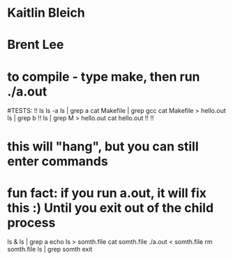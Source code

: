 # Kaitlin Bleich
# Brent Lee

# to compile - type make, then run ./a.out
#TESTS:
!!
ls
ls -a
ls | grep a
cat Makefile | grep gcc
cat Makefile > hello.out
ls | grep b
!!
ls | grep M > hello.out
cat hello.out
!!
!!
# this will "hang", but you can still enter commands
# fun fact: if you run a.out, it will fix this :) Until you exit out of the child process
ls & 
ls | grep a
echo ls > somth.file
cat somth.file
./a.out < somth.file
rm somth.file
ls | grep somth
exit
